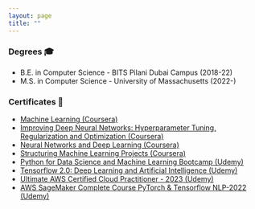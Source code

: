 ```yaml
---
layout: page
title: ""
---
```


### Degrees 🎓

* B.E. in Computer Science - BITS Pilani Dubai Campus (2018-22) 
* M.S. in Computer Science - University of Massachusetts (2022-)

### Certificates 📜
* [Machine Learning (Coursera)](https://github.com/Anshumaan-Chauhan02/Anshumaan-Chauhan02.github.io/blob/9e691885bfa851dbeadeec332b4a158bafc78628/_certificates/Coursera%20VFDU7GX5CAUE%20-%20Machine%20Learning.pdf)
* [Improving Deep Neural Networks: Hyperparameter Tuning, Regularization and Optimization (Coursera)](https://github.com/Anshumaan-Chauhan02/Anshumaan-Chauhan02.github.io/blob/c2d359782f39f58137527d6b5718ba41c3a6c62f/_certificates/Coursera%20DTAM9QAM8RRB%20-%20Hyperparameter%20Tuning%2C%20Optimization.pdf)
* [Neural Networks and Deep Learning (Coursera)](https://github.com/Anshumaan-Chauhan02/Anshumaan-Chauhan02.github.io/blob/c2d359782f39f58137527d6b5718ba41c3a6c62f/_certificates/Coursera%20T4ER9ME7SGYU%20-%20NN%20and%20DL.pdf)
* [Structuring Machine Learning Projects (Coursera)](https://github.com/Anshumaan-Chauhan02/Anshumaan-Chauhan02.github.io/blob/c2d359782f39f58137527d6b5718ba41c3a6c62f/_certificates/Coursera%20P3YSQ6RFPS5T%20-%20Structuring%20ML%20Projects.pdf)
* [Python for Data Science and Machine Learning Bootcamp (Udemy)](https://github.com/Anshumaan-Chauhan02/Anshumaan-Chauhan02.github.io/blob/c2d359782f39f58137527d6b5718ba41c3a6c62f/_certificates/UC-1d141f79-d4e1-4e6b-954f-cb4c33f8ed4b%20-%20Python%20for%20DS%20and%20ML%20Bootcamp.pdf)
* [Tensorflow 2.0: Deep Learning and Artificial Intelligence (Udemy)](https://github.com/Anshumaan-Chauhan02/Anshumaan-Chauhan02.github.io/blob/c2d359782f39f58137527d6b5718ba41c3a6c62f/_certificates/UC-ee9e1ac1-458b-480d-9440-d7ce4ed3b21e%20-%20TF%202.0%20Certificate.pdf)
* [Ultimate AWS Certified Cloud Practitioner - 2023 (Udemy)](https://github.com/Anshumaan-Chauhan02/Anshumaan-Chauhan02.github.io/blob/c79092646ce210dbcd140154826396ab6f6a2b30/_certificates/UC-6a37ff5a-64c8-4090-9c6f-8bb65476d227.pdf)
* [AWS SageMaker Complete Course PyTorch & Tensorflow NLP-2022 (Udemy)](https://github.com/Anshumaan-Chauhan02/Anshumaan-Chauhan02.github.io/blob/83b5286e707e4a1ae504255f4ec0c6fdf776c703/_certificates/UC-c0ed7680-a1de-4fe0-baf0-c208f55550e1.pdf)

